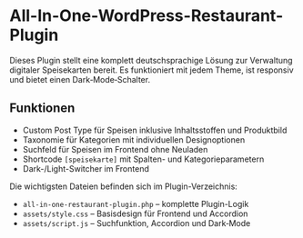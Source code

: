 # All-In-One-WordPress-Restaurant-Plugin

Dieses Plugin stellt eine komplett deutschsprachige Lösung zur Verwaltung digitaler Speisekarten bereit. Es funktioniert mit jedem Theme, ist responsiv und bietet einen Dark‑Mode‑Schalter.

## Funktionen

* Custom Post Type für Speisen inklusive Inhaltsstoffen und Produktbild
* Taxonomie für Kategorien mit individuellen Designoptionen
* Suchfeld für Speisen im Frontend ohne Neuladen
* Shortcode `[speisekarte]` mit Spalten- und Kategorieparametern
* Dark-/Light-Switcher im Frontend

Die wichtigsten Dateien befinden sich im Plugin-Verzeichnis:

* `all-in-one-restaurant-plugin.php` – komplette Plugin-Logik
* `assets/style.css` – Basisdesign für Frontend und Accordion
* `assets/script.js` – Suchfunktion, Accordion und Dark‑Mode
